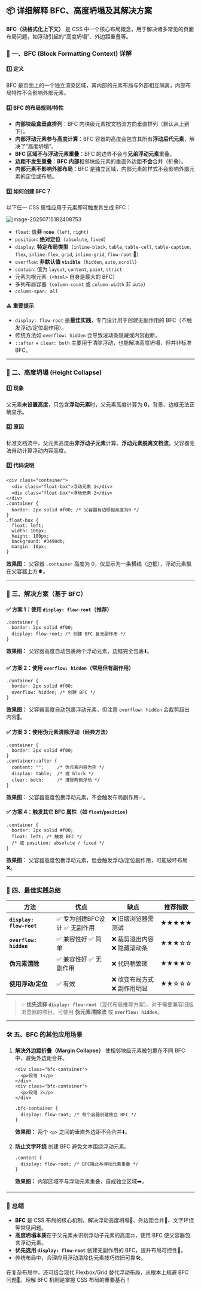 ## 📦 详细解释 BFC、高度坍塌及其解决方案

**BFC（块格式化上下文）** 是 CSS 中一个核心布局概念，用于解决诸多常见的页面布局问题，如浮动引起的“高度坍塌”、外边距重叠等。

### 🎯 一、BFC (Block Formatting Context) 详解

#### 1️⃣ **定义**

BFC 是页面上的一个独立渲染区域，其内部的元素布局与外部相互隔离，内部布局特性不会影响外部元素。

#### 2️⃣ **BFC 的布局规则/特性**

- **内部块级盒垂直排列**：BFC 内块级元素按文档流方向垂直排列（默认从上到下）。
- **内部浮动元素参与高度计算**：BFC 容器的高度会包含其所有**浮动后代元素**，解决了“高度坍塌”。
- **BFC 区域不与浮动元素重叠**：BFC 的边界不会与**兄弟浮动元素**重叠。
- **边距不发生重叠**：**BFC 内部**相邻块级元素的垂直外边距**不会**合并（折叠）。
- **内部元素不影响外部布局**：BFC 是独立区域，内部元素的样式不会影响外部元素的定位或布局。

#### 3️⃣ **如何创建 BFC？**

以下任一 CSS 属性应用于元素即可触发其生成 BFC：

![image-20250715182408753](C:\Users\PC\AppData\Roaming\Typora\typora-user-images\image-20250715182408753.png)

- `float`: 值**非 `none`**（`left`, `right`）
- `position`: **绝对定位**（`absolute`, `fixed`）
- `display`: **特定布局类型**（`inline-block`, `table`, `table-cell`, `table-caption`, `flex`, `inline-flex`, `grid`, `inline-grid`, `flow-root` 🎯）
- `overflow`: **非默认值 `visible`**（`hidden`, `auto`, `scroll`）
- `contain`: 值为 `layout`, `content`, `paint`, `strict`
- 元素为根元素（`<html>` 自身是最大的 BFC）
- 多列布局容器（`column-count` 或 `column-width` 非 `auto`）
- `column-span: all`

#### ⚠️ **重要提示**

- `display: flow-root` 是**最佳实践**，专门设计用于创建无副作用的 BFC（不触发浮动/定位副作用）。
- 传统方法如 `overflow: hidden` 会导致滚动条隐藏或内容截断。
- `::after` + `clear: both` 主要用于清除浮动，也能解决高度坍塌，但并非标准 BFC。

------

### 📏 二、高度坍塌 (Height Collapse)

#### 1️⃣ **现象**

父元素**未设置高度**，只包含**浮动元素**时，父元素高度计算为 **0**，背景、边框无法正确显示。

#### 2️⃣ **原因**

标准文档流中，父元素高度由**非浮动子元素**计算。**浮动元素脱离文档流**，父容器无法自动计算浮动内容高度。

#### 3️⃣ **代码说明**

```
<div class="container">
  <div class="float-box">浮动元素 1</div>
  <div class="float-box">浮动元素 2</div>
</div>
.container {
  border: 2px solid #f00; /* 父容器有边框但高度为0 */
}
.float-box {
  float: left;
  width: 100px;
  height: 100px;
  background: #3498db;
  margin: 10px;
}
```

**效果图：**
 父容器 `.container` 高度为 0，仅显示为一条横线（边框），浮动元素飘在父容器上方⬆️。

------

### 🔨 三、解决方案（基于 BFC）

#### ✅ **方案 1：使用 `display: flow-root`（推荐）**

```
.container {
  border: 2px solid #f00;
  display: flow-root; /* 创建 BFC 且无副作用 */
}
```

**效果图：**
 父容器高度自动包裹两个浮动元素，边框完全包裹⬇️。

#### ✅ **方案 2：使用 `overflow: hidden`（常用但有副作用）**

```
.container {
  border: 2px solid #f00;
  overflow: hidden; /* 创建 BFC */
}
```

**效果图：**
 父容器高度自动包裹浮动元素，但注意 `overflow: hidden` 会裁剪超出内容📐。

#### ✅ **方案 3：使用伪元素清除浮动（经典方法）**

```
.container {
  border: 2px solid #f00;
}
.container::after {
  content: "";     /* 伪元素内容为空 */
  display: table;  /* 或 block */
  clear: both;     /* 清除两侧浮动 */
}
```

**效果图：**
 父容器高度包裹浮动元素，不会触发布局副作用✅。

#### ✅ **方案 4：触发其它 BFC 属性（如 `float`/`position`）**

```
.container {
  border: 2px solid #f00;
  float: left; /* 触发 BFC */
  /* 或 position: absolute / fixed */
}
```

**效果图：**
 父容器高度包裹浮动元素，但会触发浮动/定位副作用，可能破坏布局❌。

------

### 📌 四、最佳实践总结

| **方法**                 | **优点**                      | **缺点**                     | **推荐指数** |
| ------------------------ | ----------------------------- | ---------------------------- | ------------ |
| **`display: flow-root`** | ✅ 专为创建BFC设计  ✅ 无副作用 | ❌ 旧版浏览器需测试           | ★★★★★        |
| **`overflow: hidden`**   | ✅ 兼容性好  ✅ 简单            | ❌ 裁剪溢出内容  ❌ 隐藏滚动条 | ★★★☆☆        |
| **伪元素清除**           | ✅ 兼容性好  ✅ 无副作用        | ❌ 代码稍繁琐                 | ★★★★☆        |
| **使用浮动/定位**        | ✅ 有效                        | ❌ 改变布局方式  ❌ 副作用明显 | ★★☆☆☆        |

> 💡 **优先选择 `display: flow-root`**（现代布局推荐方案）。对于需要兼容旧版浏览器的项目，可使用 **伪元素清除法** 或 **`overflow: hidden`**。

------

### 🛠️ 五、BFC 的其他应用场景

1. **解决外边距折叠（Margin Collapse）**
    使相邻块级元素被包裹在不同 BFC 中，避免外边距合并。

   ```
   <div class="bfc-container">
     <p>段落 1</p>
   </div>
   <div class="bfc-container">
     <p>段落 2</p>
   </div>
   ```

   ```
   .bfc-container {
     display: flow-root; /* 每个容器创建独立 BFC */
   }
   ```

   **效果图：**
    两个 `<p>` 之间的垂直外边距不会合并⬇️。

2. **防止文字环绕**
    创建 BFC 避免文本围绕浮动元素。

   ```
   .content {
     display: flow-root; /* BFC阻止与浮动元素重叠 */
   }
   ```

   **效果图：**
    内容区域不与浮动元素重叠，自成独立区域➡️。

------

### 💎 总结

- **BFC** 是 CSS 布局的核心机制，解决浮动高度坍塌🔐、外边距合并🧩、文字环绕等常见问题。
- **高度坍塌本质**在于父元素未识别浮动子元素的高度⚖️，使用 BFC 使父容器包含浮动元素。
- **优先选用 `display: flow-root`** 创建无副作用的 BFC，提升布局可控性🔧。
- 传统布局中，合理应用浮动清除伪元素技巧依旧可靠🛠️。

在复杂布局中，还可结合现代 Flexbox/Grid 替代浮动布局，从根本上规避 BFC 问题🚀。理解 BFC 机制是掌握 CSS 布局的重要基石！